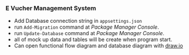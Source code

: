 ### E Vucher Management System

- Add Database connection string in `appsettings.json`
- run `Add-Migration` command at *Package Manager Console*.
- run `Update-Database` command at *Package Manager Console*.
- all of mock up data and tables will be create when program start.
- Can open functional flow diagram and database diagram with [draw.io](https://app.diagrams.net/)
